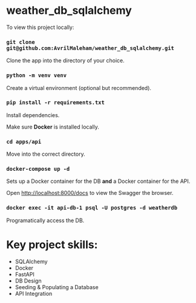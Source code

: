 # weather_db_sqlalchemy

To view this project locally:

### `git clone git@github.com:AvrilMaleham/weather_db_sqlalchemy.git`

Clone the app into the directory of your choice.

### `python -m venv venv`

Create a virtual environment (optional but recommended).

### `pip install -r requirements.txt`

Install dependencies.

Make sure **Docker** is installed locally.

### `cd apps/api`

Move into the correct directory.

### `docker-compose up -d`

Sets up a Docker container for the DB **and** a Docker container for the API.

Open [http://localhost:8000/docs](http://localhost:8000/docs) to view the Swagger the browser.

### `docker exec -it api-db-1 psql -U postgres -d weatherdb`

Programatically access the DB.

# Key project skills:

- SQLAlchemy
- Docker
- FastAPI
- DB Design
- Seeding & Populating a Database
- API Integration
